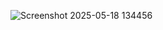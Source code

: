 ![Screenshot 2025-05-18 134456](https://github.com/user-attachments/assets/df4c6cff-a115-4323-a772-e67f2bbf414d)
